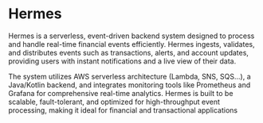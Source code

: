 # Hermes

Hermes is a serverless, event-driven backend system designed to process and handle real-time financial events efficiently. Hermes ingests, validates, and distributes events such as transactions, alerts, and account updates, providing users with instant notifications and a live view of their data.

The system utilizes AWS serverless architecture (Lambda, SNS, SQS...), a Java/Kotlin backend, and integrates monitoring tools like Prometheus and Grafana for comprehensive real-time analytics. Hermes is built to be scalable, fault-tolerant, and optimized for high-throughput event processing, making it ideal for financial and transactional applications
